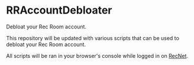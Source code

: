 # RRAccountDebloater
Debloat your Rec Room account.

This repository will be updated with various scripts that can be used to debloat your Rec Room account.

All scripts will be ran in your browser's console while logged in on [RecNet](https://rec.net).
